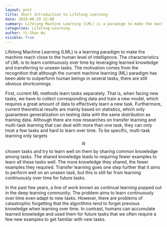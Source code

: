 ```yaml
---
layout: post
title: Short Introduction to Lifelong Learning
date: 2019-08-29 12:00
summary: Lifelong Machine Learning (LML) is a paradigm to make the machine reach close to the human level of intelligence.
categories: Lifelong-Learning
author: Yi-Shan Wu
visible: True
---
```


Lifelong Machine Learning (LML) is a learning paradigm to make the machine reach close to the human level of intelligence. The characteristics of LML is to learn continuously over time by leveraging learned knowledge and transferring to unseen tasks. The motivation comes from the recognition that although the current machine learning (ML) paradigm has been able to outperform human beings in several tasks, there are still obvious shortcomings. 

First, current ML methods learn tasks separately. That is, when facing new tasks, we have to collect corresponding data and train a new model, which requires a great amount of data to effectively learn a new task. Furthermore, current theoretical results are mainly based on statistics, which only guarantees generalization on testing data with the same distribution as training data. Although there are now researches on transfer learning and multi-task learning that can deal with more than one task, they can only treat a few tasks and hard to learn over time. To be specific, multi-task learning only targets $$N$$ chosen tasks and try to learn well on them by sharing common knowledge among tasks. The shared knowledge leads to requiring fewer examples to learn all these tasks well. The more knowledge they shared, the fewer examples they required. Transfer learning goes one step further that it aims to perform well on an unseen task, but this is still far from learning continuously over time for future tasks.

In the past few years, a line of work known as continual learning popped out in the deep learning community. The problem aims to learn continuously over time even adapt to new tasks. However, there are problems of catastrophic forgetting that the algorithms tend to forget previous knowledge when learning over time. In contrast, humans can accumulate learned knowledge and used them for future tasks that we often require a few new examples to get familiar with new tasks.

